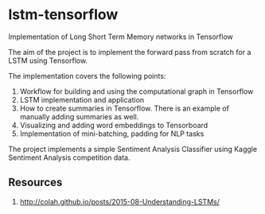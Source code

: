 # lstm-tensorflow
Implementation of Long Short Term Memory networks in Tensorflow

The aim of the project is to implement the forward pass from scratch for a LSTM using Tensorflow.

The implementation covers the following points:
  1. Workflow for building and using the computational graph in Tensorflow
  2. LSTM implementation and application
  3. How to create summaries in Tensorflow. There is an example of manually adding summaries as well.
  4. Visualizing and adding word embeddings to Tensorboard
  5. Implementation of mini-batching, padding for NLP tasks

The project implements a simple Sentiment Analysis Classifier using Kaggle Sentiment Analysis competition data.

## Resources
  1. http://colah.github.io/posts/2015-08-Understanding-LSTMs/

